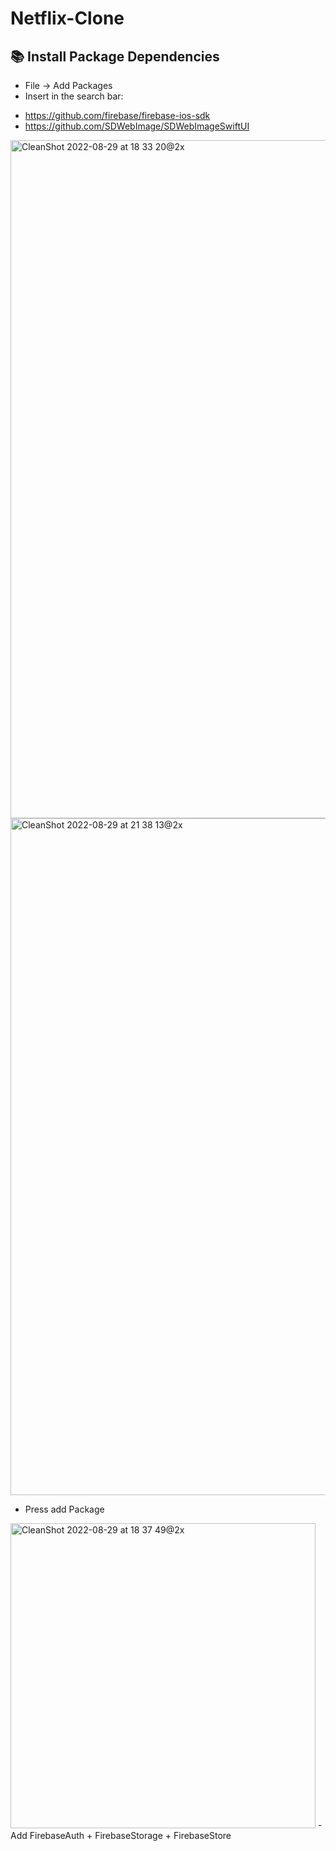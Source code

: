 # Netflix-Clone

## 📚 Install Package Dependencies
- File -> Add Packages
- Insert in the search bar:
+ https://github.com/firebase/firebase-ios-sdk
+ https://github.com/SDWebImage/SDWebImageSwiftUI
<img width="1085" alt="CleanShot 2022-08-29 at 18 33 20@2x" src="https://user-images.githubusercontent.com/56668881/187192092-de03897a-cc99-4ace-bbdf-9986164bea5c.png">
<img width="1083" alt="CleanShot 2022-08-29 at 21 38 13@2x" src="https://user-images.githubusercontent.com/56668881/187227098-1f66ae9e-5774-48d6-928c-cd5b4d49a6b9.png">

- Press add Package
<img width="488" alt="CleanShot 2022-08-29 at 18 37 49@2x" src="https://user-images.githubusercontent.com/56668881/187192798-78dc5620-c3c2-407d-8008-5bcdba56e74b.png">
- Add FirebaseAuth + FirebaseStorage + FirebaseStore
